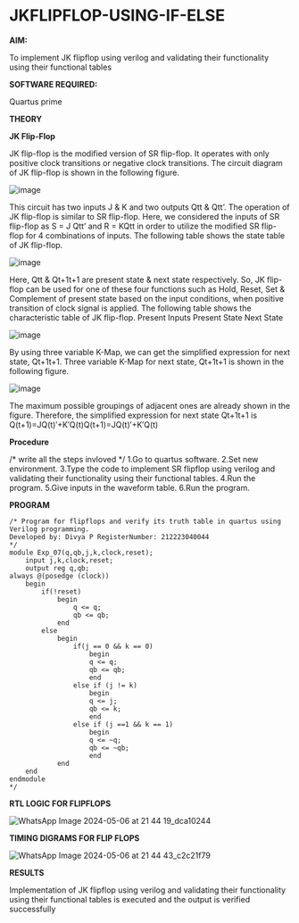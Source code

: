 # JKFLIPFLOP-USING-IF-ELSE

**AIM:** 

To implement  JK flipflop using verilog and validating their functionality using their functional tables

**SOFTWARE REQUIRED:**

Quartus prime

**THEORY**

**JK Flip-Flop**

JK flip-flop is the modified version of SR flip-flop. It operates with only positive clock transitions or negative clock transitions. The circuit diagram of JK flip-flop is shown in the following figure.

![image](https://github.com/naavaneetha/JKFLIPFLOP-USING-IF-ELSE/assets/154305477/a649c30b-232b-4558-b188-fd6c09845180)


This circuit has two inputs J & K and two outputs Qtt & Qtt’. The operation of JK flip-flop is similar to SR flip-flop. Here, we considered the inputs of SR flip-flop as S = J Qtt’ and R = KQtt in order to utilize the modified SR flip-flop for 4 combinations of inputs. The following table shows the state table of JK flip-flop.

![image](https://github.com/naavaneetha/JKFLIPFLOP-USING-IF-ELSE/assets/154305477/c4360742-e8a8-4937-b089-c46c0433f9a3)

 
Here, Qtt & Qt+1t+1 are present state & next state respectively. So, JK flip-flop can be used for one of these four functions such as Hold, Reset, Set & Complement of present state based on the input conditions, when positive transition of clock signal is applied. The following table shows the characteristic table of JK flip-flop. Present Inputs Present State Next State
 
![image](https://github.com/naavaneetha/JKFLIPFLOP-USING-IF-ELSE/assets/154305477/6c275261-a6d5-4c37-a3a7-1e88ca11c4cd)

By using three variable K-Map, we can get the simplified expression for next state, Qt+1t+1. Three variable K-Map for next state, Qt+1t+1 is shown in the following figure.
 
![image](https://github.com/naavaneetha/JKFLIPFLOP-USING-IF-ELSE/assets/154305477/5174f41b-0ce0-4329-a372-6d1943ea6673)

The maximum possible groupings of adjacent ones are already shown in the figure. Therefore, the simplified expression for next state Qt+1t+1 is Q(t+1)=JQ(t)′+K′Q(t)Q(t+1)=JQ(t)′+K′Q(t)

**Procedure**

/* write all the steps invloved */
1.Go to quartus software.
2.Set new environment.
3.Type the code to implement SR flipflop using verilog and validating their functionality using their functional tables.
4.Run the program.
5.Give inputs in the waveform table.
6.Run the program.

**PROGRAM**
```
/* Program for flipflops and verify its truth table in quartus using Verilog programming. 
Developed by: Divya P RegisterNumber: 212223040044
*/
module Exp_07(q,qb,j,k,clock,reset);
	input j,k,clock,reset;
	output reg q,qb;
always @(posedge (clock))
	begin
		if(!reset)
			begin
				q <= q;
				qb <= qb;
			end
		else
			begin
				if(j == 0 && k == 0)
					begin
					q <= q;
					qb <= qb;
					end
				else if (j != k)
					begin
					q <= j;
					qb <= k;
					end
				else if (j ==1 && k == 1)
					begin 
					q <= ~q;
					qb <= ~qb;
					end
			end
	end
endmodule
*/
```
**RTL LOGIC FOR FLIPFLOPS**

![WhatsApp Image 2024-05-06 at 21 44 19_dca10244](https://github.com/DivyaP0110/JKFLIPFLOP-USING-IF-ELSE/assets/144870891/613251c3-3136-401f-8dc4-6c783405052f)


**TIMING DIGRAMS FOR FLIP FLOPS**

![WhatsApp Image 2024-05-06 at 21 44 43_c2c21f79](https://github.com/DivyaP0110/JKFLIPFLOP-USING-IF-ELSE/assets/144870891/2b3ac0aa-5bc2-4c83-9c9d-c6aee48aaa4e)


**RESULTS**

Implementation of JK flipflop using verilog and validating their functionality using their functional tables is executed and the output is verified successfully
